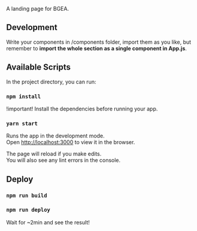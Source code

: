 A landing page for BGEA.

## Development

Write your components in /components folder, import them as you like, but remember to <b>import the whole section as a single component in App.js</b>.

## Available Scripts

In the project directory, you can run:

### `npm install`

!important! Install the dependencies before running your app.

### `yarn start`

Runs the app in the development mode.<br />
Open [http://localhost:3000](http://localhost:3000) to view it in the browser.

The page will reload if you make edits.<br />
You will also see any lint errors in the console.

## Deploy
### `npm run build`
### `npm run deploy` 
Wait for ~2min and see the result!
